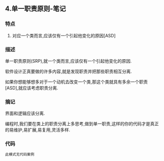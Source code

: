 ## 4.单一职责原则-笔记

### 特点

1. 对应一个类而言,应该仅有一个引起他变化的原因[ASD]

### 描述

单一职责原则(SRP),就一个类而言,应该仅有一个引起他变化的原因.

软件设计正真要做的许多内容,就是发现职责并把那些职责相互分离.

如果你想能够想多对于一个动机去改变一个类,那这个类就具有多余一个职责[ASD],就应该考虑职责分离.

### 摘记

界面和逻辑应该分离.

编程时,我们要在类上的职责分离上多思考,做到单一职责,这样的你的代码才是真正的易维护,易扩展,易复用,灵活多样.



### 代码



```csharp
此模式无代码案例

```

